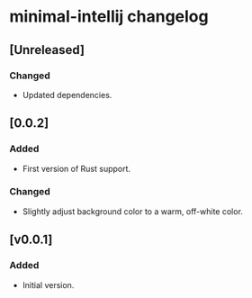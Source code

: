<!-- Keep a Changelog guide -> https://keepachangelog.com -->

# minimal-intellij changelog

## [Unreleased]

### Changed

- Updated dependencies.

## [0.0.2]

### Added

- First version of Rust support.

### Changed

- Slightly adjust background color to a warm, off-white color.

## [v0.0.1]

### Added

- Initial version.
